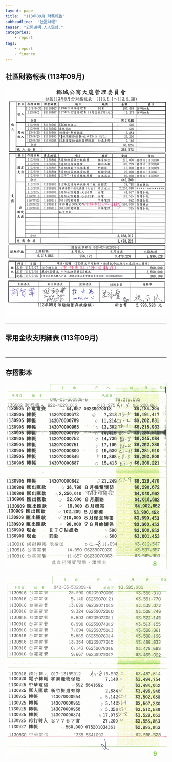 ```yaml
---
layout: page
title:  "113年09月 財務報告"
subheadline:  "社區財報"
teaser: "公開透明,人人監督."
categories:
    - report
tags:
    - report
    - finance
---
```


## 社區財務報表 (113年09月)

![](https://github.com/coconutcity30050/community27/raw/gh-pages/assets/reports/113-09-%E8%B2%A1%E5%8B%99%E5%A0%B1%E8%A1%A8.jpg)

---
## 零用金收支明細表 (113年09月)

![]()

---
## 存摺影本

![](https://github.com/coconutcity30050/community27/raw/gh-pages/assets/reports/113-09-%E5%AD%98%E6%91%BA%E5%BD%B1%E6%9C%AC1.jpg)

![](https://github.com/coconutcity30050/community27/raw/gh-pages/assets/reports/113-09-%E5%AD%98%E6%91%BA%E5%BD%B1%E6%9C%AC2.jpg)
